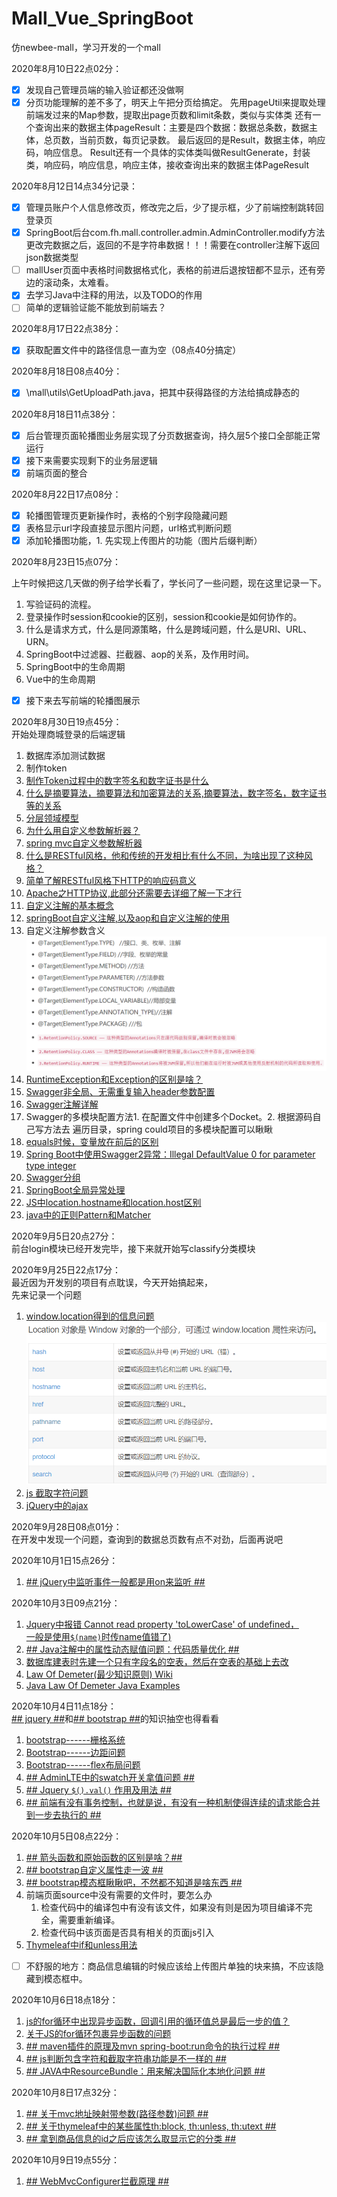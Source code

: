 # Mall_Vue_SpringBoot
仿newbee-mall，学习开发的一个mall

2020年8月10日22点02分：
- [x] 发现自己管理员端的输入验证都还没做啊
- [x] 分页功能理解的差不多了，明天上午把分页给搞定。
先用pageUtil来提取处理前端发过来的Map参数，提取出page页数和limit条数，类似与实体类
还有一个查询出来的数据主体pageResult：主要是四个数据：数据总条数，数据主体，总页数，当前页数，每页记录数。
最后返回的是Result，数据主体，响应码，响应信息。
Result还有一个具体的实体类叫做ResultGenerate，封装类，响应码，响应信息，响应主体，接收查询出来的数据主体PageResult

2020年8月12日14点34分记录：

- [x] 管理员账户个人信息修改页，修改完之后，少了提示框，少了前端控制跳转回登录页
- [x] SpringBoot后台com.fh.mall.controller.admin.AdminController.modify方法更改完数据之后，返回的不是字符串数据！！！需要在controller注解下返回json数据类型
- [ ] mallUser页面中表格时间数据格式化，表格的前进后退按钮都不显示，还有旁边的滚动条，太难看。
- [x] 去学习Java中注释的用法，以及TODO的作用
- [ ] 简单的逻辑验证能不能放到前端去？

2020年8月17日22点38分：
- [x] 获取配置文件中的路径信息一直为空（08点40分搞定）

2020年8月18日08点40分：
- [x] \mall\utils\GetUploadPath.java，把其中获得路径的方法给搞成静态的

2020年8月18日11点38分：
- [x] 后台管理页面轮播图业务层实现了分页数据查询，持久层5个接口全部能正常运行
- [x] 接下来需要实现剩下的业务层逻辑
- [x] 前端页面的整合

2020年8月22日17点08分：

- [x] 轮播图管理页更新操作时，表格的个别字段隐藏问题
- [x] 表格显示url字段直接显示图片问题，url格式判断问题
- [x] 添加轮播图功能，1. 先实现上传图片的功能（图片后缀判断）

2020年8月23日15点07分：

上午时候把这几天做的例子给学长看了，学长问了一些问题，现在这里记录一下。

1. 写验证码的流程。
2. 登录操作时session和cookie的区别，session和cookie是如何协作的。
3. 什么是请求方式，什么是同源策略，什么是跨域问题，什么是URI、URL、URN。
4. SpringBoot中过滤器、拦截器、aop的关系，及作用时间。
5. SpringBoot中的生命周期
6. Vue中的生命周期

- [x] 接下来去写前端的轮播图展示

2020年8月30日19点45分：  
开始处理商城登录的后端逻辑
1. 数据库添加测试数据
2. 制作token
3. [制作Token过程中的数字签名和数字证书是什么](http://www.ruanyifeng.com/blog/2011/08/what_is_a_digital_signature.html)
4. [什么是摘要算法，摘要算法和加密算法的关系,摘要算法，数字签名，数字证书等的关系](https://www.jianshu.com/p/47a8498e47d0)
5. [分层领域模型](https://juejin.im/post/6844903636334542856#heading-1)
6. [为什么用自定义参数解析器？]()
7. [spring mvc自定义参数解析器](https://blog.csdn.net/guanzhengyinqin/article/details/85255840)
8. [什么是RESTful风格，他和传统的开发相比有什么不同，为啥出现了这种风格？](https://www.jianshu.com/p/91600da4df95)
9. [简单了解RESTful风格下HTTP的响应码意义](https://www.jianshu.com/p/7893169a7c93)
10. [Apache之HTTP协议,此部分还需要去详细了解一下才行](https://blog.51cto.com/shjia/1432670)
11. [自定义注解的基本概念](https://blog.csdn.net/luckykapok918/article/details/79290109)
12. [springBoot自定义注解,以及aop和自定义注解的使用](https://www.zhihu.com/question/24863332)
13. 自定义注解参数含义  
![自定义注解中的注解参数含义](src/main/resources/static/admin/plugins/flag-icon-css/flags/4x3/自定义注解中的注解参数含义.png)
14. [RuntimeException和Exception的区别是啥？](https://zhuanlan.zhihu.com/p/47258269)
15. [Swagger非全局、无需重复输入header参数配置](https://www.jianshu.com/p/6e5ee9dd5a61)
16. [Swagger注解详解](https://blog.csdn.net/xiaojin21cen/article/details/78654652)
17. Swagger的多模块配置方法1. 在配置文件中创建多个Docket。2. 根据源码自己写方法去 遍历目录，spring could项目的多模块配置可以瞅瞅
18. [equals时候，变量放在前后的区别](https://blog.csdn.net/zhaoxiangjun_/article/details/77093294)
19. [Spring Boot中使用Swagger2异常：Illegal DefaultValue 0 for parameter type integer](https://cloud.tencent.com/developer/article/1600539)
20. [Swagger分组](https://blog.csdn.net/sinat_35626559/article/details/104920802)
21. [SpringBoot全局异常处理](https://www.cnblogs.com/fishpro/p/spring-boot-study-throwable.html#_label2)
22. [JS中location.hostname和location.host区别](http://www.5idev.com/p-javascript_location_hostname.shtml)
23. [java中的正则Pattern和Matcher](https://blog.csdn.net/yin380697242/article/details/52049999)

2020年9月5日20点27分：  
前台login模块已经开发完毕，接下来就开始写classify分类模块

2020年9月25日22点17分：  
最近因为开发别的项目有点耽误，今天开始搞起来，  
先来记录一个问题
1. [window.location得到的信息问题](https://www.cnblogs.com/zhabayi/p/6419938.html)
![window.location](src/main/resources/static/admin/plugins/flag-icon-css/flags/4x3/image.png)
2. [js 截取字符问题](https://www.jb51.net/article/42482.htm)
3. [jQuery中的ajax](https://www.cnblogs.com/tylerdonet/p/3520862.html)

2020年9月28日08点01分：  
在开发中发现一个问题，查询到的数据总页数有点不对劲，后面再说吧

2020年10月1日15点26分：
1. [## jQuery中监听事件一般都是用on来监听 ##]()

2020年10月3日09点21分：
1. [Jquery中报错 Cannot read property 'toLowerCase' of undefined，  
一般是使用`$(name)`时传name值错了)](https://qiita.com/BRSF/items/4f4e39bd82778b976392)
2. [## Java注解中的属性动态赋值问题：代码质量优化 ##]()
3. [数据库建表时先建一个只有字段名的空表，然后在空表的基础上去改]()
4. [Law Of Demeter(最少知识原则) Wiki](https://en.wikipedia.org/wiki/Law_of_Demeter)
5. [Java Law Of Demeter Java Examples](https://alvinalexander.com/java/java-law-of-demeter-java-examples/#:~:text=The%20Law%20of%20Demeter%20for%20functions%20requires%20that,in%20the%20scope%20of%20M.%20Head%20First%20Java.)

2020年10月4日11点18分：  
[## jquery ##]()和[## bootstrap ##]()的知识抽空也得看看
1. [bootstrap------栅格系统](https://getbootstrap.com/docs/4.4/layout/grid/)
2. [Bootstrap------边距问题](https://getbootstrap.com/docs/4.4/utilities/spacing/)
3. [Bootstrap------flex布局问题](https://getbootstrap.com/docs/4.4/utilities/flex/)
4. [## AdminLTE中的swatch开关拿值问题 ##]()
5. [## Jquery `$().val()` 作用及用法 ##]()
6. [## 前端有没有事务控制，也就是说，有没有一种机制使得连续的请求能合并到一步去执行的 ##]()

2020年10月5日08点22分：
1. [## 箭头函数和原始函数的区别是啥？##]()
2. [## bootstrap自定义属性走一波 ##]()
3. [## bootstrap模态框瞅瞅吧，不然都不知道是啥东西 ##]()
4. 前端页面source中没有需要的文件时，要怎么办
   1. 检查代码中的编译包中有没有该文件，如果没有则是因为项目编译不完全，需要重新编译。
   2. 检查代码中该页面是否具有相关的页面js引入
5. [Thymeleaf中if和unless用法](https://blog.csdn.net/u014374009/article/details/104267168)
- [ ] 不舒服的地方：商品信息编辑的时候应该给上传图片单独的块来搞，不应该隐藏到模态框中。

2020年10月6日18点18分：
1. [js的for循环中出现异步函数，回调引用的循环值总是最后一步的值？](https://www.cnblogs.com/csuwujing/p/8021913.html)
2. [关于JS的for循环包裹异步函数的问题](https://www.jianshu.com/p/690f58a3ff7b)
3. [## maven插件的原理及mvn spring-boot:run命令的执行过程 ##]()
4. [## js判断包含字符和截取字符串功能是不一样的 ##]()
5. [## JAVA中ResourceBundle：用来解决国际化本地化问题 ##]()

2020年10月8日17点32分：
1. [## 关于mvc地址映射带参数(路径参数)问题 ##]()
2. [## 关于thymeleaf中的某些属性th:block, th:unless, th:utext ##]()
3. [## 拿到商品信息的id之后应该怎么取显示它的分类 ##]()

2020年10月9日19点55分：
1. [## WebMvcConfigurer拦截原理 ##]()
